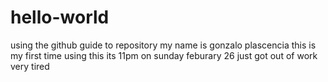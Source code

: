 # hello-world
using the github guide to repository
my name is gonzalo plascencia
this is my first time using this
its 11pm on sunday feburary 26
just got out of work very tired
